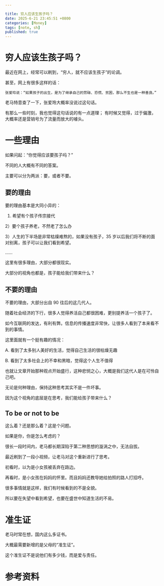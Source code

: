 ```yaml
---

title: 穷人应该生孩子吗？
date: 2025-6-21 23:45:51 +0800
categories: [Money]
tags: [note, sh]
published: true
---
```


# 穷人应该生孩子吗？

最近在网上，经常可以刷到，“穷人，就不应该生孩子”的论调。

甚至，网上有很多这样的话：

```
张爱玲说：“如果孩子的出生，是为了继承自己的劳碌、恐慌、贫困，那么不生也是一种善良。”
```

老马特意查了一下，张爱玲大概率没说过这句话。

有那么一些时刻，我也觉得这句话说的有一点道理； 有时候又觉得，过于偏激，大概率还是营销号为了流量而放大的噱头。

# 一些理由

如果问起：“你觉得应该要孩子吗？”

不同的人大概有不同的答案。

主要可以分为两派：要，或者不要。

## 要的理由

要的理由基本是大同小异的：

1) 希望有个孩子传宗接代

2）要个孩子养老，不然老了怎么办

3）人生的下半场是非常枯燥难熬的，如果没有孩子，35 岁以后我们将不断的面对别离，孩子可以让我们看到希望。

......

这里有很多理由，大部分都很现实。

大部分的视角也都是，孩子能给我们带来什么？

## 不要的理由

不要的理由，大部分出自 90 往后的这几代人。

随着社会经济的下行，很多人觉得养活自己都很困难，更别提养活一个孩子了。

如今互联网的发达，有利有弊。信息的传播速度非常快，让很多人看到了本来看不到的事情。

这里面就有一个挺有趣的情况：

A. 看到了太多别人美好的生活，觉得自己生活的很枯燥无趣

B. 看到了太多社会上的不幸和黑暗，觉得这个人生不值得

也就让文章开始那种观点开始盛行，这种悲悯之心，大概是我们这代人是在可怜自己吧。

无论是何种理由，保持这种思考其实不是一件坏事。

因为这个视角的底层是在思考，我们能给孩子带来什么？

## To be or not to be

这么着？还是那么着？这是个问题。

如果是你，你是怎么考虑的？

很长一段时间内，老马都长期深陷于第二种思想的漩涡之中，无法自拔。

最近刷到了一段小视频，让老马对这个重新进行了思考。

初看时，以为是小女孩被丢弃在路边。

再看时，是小女孩在妈妈的怀里。而且妈妈还教导她给拍照的路人打招呼。

很多事情就是这样，我们有时候看到的不是全貌。

所以要在失望中看到希望，也要在盛世中知道生活的不易。

# 准生证

老马时常在想，国内这么多证书。

大概最需要新增的是父母的“准生证”。

这个准生证不是说他们有多少钱，而是爱与责任。



# 参考资料

  